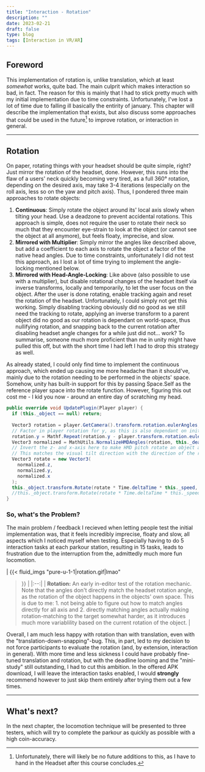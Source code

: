 ```yaml
---
title: "Interaction - Rotation"
description: ""
date: 2023-02-21
draft: false
type: blog
tags: [Interaction in VR/AR]
---
```


## Foreword
This implementation of rotation is, unlike translation, which at least *somewhat* works, quite bad. The main culprit which makes interaction so bad, in fact. The reason for this is mainly that I had to stick pretty much with my initial implementation due to time constraints. Unfortunately, I've lost a lot of time due to falling ill basically the entirity of january. This chapter will describe the implementation that exists, but also discuss some approaches that could be used in the future[^1] to improve rotation, or interaction in general.

[^1]:Unfortunately, there will likely be no future additions to this, as I have to hand in the Headset after this course concludes.

---

## Rotation
On paper, rotating things with your headset should be quite simple, right? Just mirror the rotation of the headset, done. However, this runs into the flaw of a users' neck quickly becoming very tired, as a full 360° rotation, depending on the desired axis, may take 3-4 iterations (especially on the roll axis, less so on the yaw and pitch axis). Thus, I pondered three main approaches to rotate objects:
1. **Continuous**: Simply rotate the object around its' local axis slowly when tilting your head. Use a deadzone to prevent accidental rotations. This approach is simple, does not require the user to rotate their neck so much that they encounter eye-strain to look at the object (or cannot see the object at all anymore), but feels floaty, imprecise, and slow.
2. **Mirrored with Multiplier**: Simply mirror the angles like described above, but add a coefficient to each axis to rotate the object a factor of the native head angles. Due to time constraints, unfortunately I did not test this approach, as I lost a lot of time trying to implement the angle-locking mentioned below.
3. **Mirrored with Head-Angle-Locking**: Like above (also possible to use with a multiplier), but disable rotational changes of the headset itself via inverse transforms, locally and temporarily, to let the user focus on the object. After the user is done rotating, enable tracking again and reset the rotation of the headset. Unfortunately, I could simply not get this working. Simply disabling tracking obviously did no good as we still need the tracking to rotate, applying an inverse transform to a parent object did no good as our rotation is dependant on world-space, thus nullifying rotation, and snapping back to the current rotation after disabling headset angle changes for a while just did not... work? To summarise, someone much more proficient than me in unity might have pulled this off, but with the short time I had left I had to drop this strategy as well.


As already stated, I could only find time to implement the continuous approach, which ended up causing me more headache than it should've, mainly due to the rotation needing to be performed in the objects' space. Somehow, unity has built-in support for this by passing Space.Self as the reference player space into the rotate function. However, figuring this out cost me - I kid you now - around an entire day of scratching my head.

```cs
public override void UpdatePlugin(Player player) {
  if (this._object == null) return;
  
  Vector3 rotation = player.GetCamera().transform.rotation.eulerAngles;
  // Factor in player rotation for y, as this is also dependant on initial player direction.
  rotation.y = Mathf.Repeat(rotation.y - player.transform.rotation.eulerAngles.y, 360.0f);
  Vector3 normalized = MathUtils.NormalizeHMDAngles(rotation, this._deadzon
  // Invert the z- and x-axis here to make HMD pitch rotate an object around its' x-axis.
  // This matches the visual tilt direction with the direction of the rotation.
  Vector3 rotate = new Vector3(
    normalized.z,
    normalized.y,
    normalized.x
  );
  this._object.transform.Rotate(rotate * Time.deltaTime * this._speed, Space.Self);
  //this._object.transform.Rotate(rotate * Time.deltaTime * this._speed);
}
```

### So, what's the Problem?
The main problem / feedback I recieved when letting people test the initial implementation was, that it feels incredibly imprecise, floaty and slow, all aspects which I noticed myself when testing. Especially having to do 5 interaction tasks at each parkour station, resulting in 15 tasks, leads to frustration due to the interruption from the, admittedly much more fun locomotion.


| {{< fluid_imgs
  "pure-u-1-1|rotation.gif|lmao"
>}} |
|:--:|
| **Rotation:** An early in-editor test of the rotation mechanic. Note that the angles don't directly match the headset rotation angle, as the rotation of the object happens in the objects' own space. This is due to me: 1. not being able to figure out how to match angles directly for all axis and 2. directly matching angles actually making rotation-matching to the target somewhat harder, as it introduces much more variablility based on the current rotation of the object. |

Overall, I am much less happy with rotation than with translation, even with the "translation-down-snapping"-bug. This, in part, led to my decision to not force participants to evaluate the rotation (and, by extension, interaction in general). With more time and less sickness I could have probably fine-tuned translation and rotation, but with the deadline looming and the "mini-study" still outstanding, I had to cut this ambition. In the offered APK download, I will leave the interaction tasks enabled, I would **strongly** recommend however to just skip them entirely after trying them out a few times.

---

## What's next?
In the next chapter, the locomotion technique will be presented to three testers, which will try to complete the parkour as quickly as possible with a high coin-accuracy.